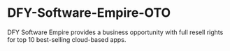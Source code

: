 # DFY-Software-Empire-OTO
DFY Software Empire provides a business opportunity with full resell rights for top 10 best-selling cloud-based apps.
